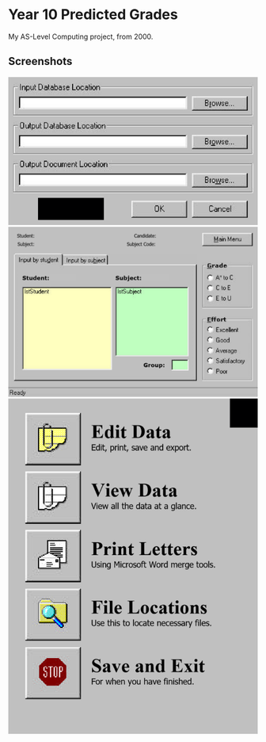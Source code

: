 # Year 10 Predicted Grades

My AS-Level Computing project, from 2000.

## Screenshots

![Application screenshot](Screenshots/screenshot1.png "Application screenshot")
![Application screenshot](Screenshots/screenshot2.png "Application screenshot")
![Application screenshot](Screenshots/screenshot3.png "Application screenshot")
